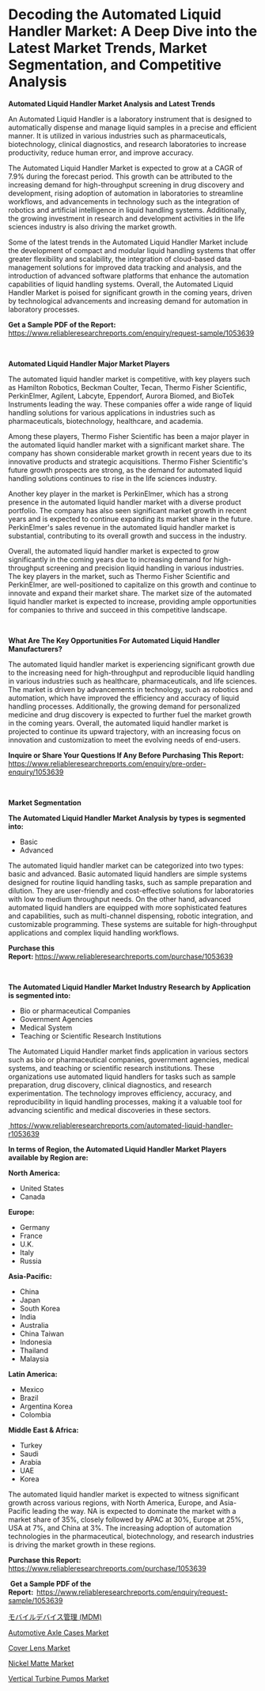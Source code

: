<p><h1>Decoding the Automated Liquid Handler Market: A Deep Dive into the Latest Market Trends, Market Segmentation, and Competitive Analysis</h1></p><p><strong>Automated Liquid Handler Market Analysis and Latest Trends</strong></p>
<p><p>An Automated Liquid Handler is a laboratory instrument that is designed to automatically dispense and manage liquid samples in a precise and efficient manner. It is utilized in various industries such as pharmaceuticals, biotechnology, clinical diagnostics, and research laboratories to increase productivity, reduce human error, and improve accuracy.</p><p>The Automated Liquid Handler Market is expected to grow at a CAGR of 7.9% during the forecast period. This growth can be attributed to the increasing demand for high-throughput screening in drug discovery and development, rising adoption of automation in laboratories to streamline workflows, and advancements in technology such as the integration of robotics and artificial intelligence in liquid handling systems. Additionally, the growing investment in research and development activities in the life sciences industry is also driving the market growth.</p><p>Some of the latest trends in the Automated Liquid Handler Market include the development of compact and modular liquid handling systems that offer greater flexibility and scalability, the integration of cloud-based data management solutions for improved data tracking and analysis, and the introduction of advanced software platforms that enhance the automation capabilities of liquid handling systems. Overall, the Automated Liquid Handler Market is poised for significant growth in the coming years, driven by technological advancements and increasing demand for automation in laboratory processes.</p></p>
<p><strong>Get a Sample PDF of the Report:&nbsp;</strong> <a href="https://www.reliableresearchreports.com/enquiry/request-sample/1053639">https://www.reliableresearchreports.com/enquiry/request-sample/1053639</a></p>
<p>&nbsp;</p>
<p><strong>Automated Liquid Handler Major Market Players</strong></p>
<p><p>The automated liquid handler market is competitive, with key players such as Hamilton Robotics, Beckman Coulter, Tecan, Thermo Fisher Scientific, PerkinElmer, Agilent, Labcyte, Eppendorf, Aurora Biomed, and BioTek Instruments leading the way. These companies offer a wide range of liquid handling solutions for various applications in industries such as pharmaceuticals, biotechnology, healthcare, and academia.</p><p>Among these players, Thermo Fisher Scientific has been a major player in the automated liquid handler market with a significant market share. The company has shown considerable market growth in recent years due to its innovative products and strategic acquisitions. Thermo Fisher Scientific's future growth prospects are strong, as the demand for automated liquid handling solutions continues to rise in the life sciences industry.</p><p>Another key player in the market is PerkinElmer, which has a strong presence in the automated liquid handler market with a diverse product portfolio. The company has also seen significant market growth in recent years and is expected to continue expanding its market share in the future. PerkinElmer's sales revenue in the automated liquid handler market is substantial, contributing to its overall growth and success in the industry.</p><p>Overall, the automated liquid handler market is expected to grow significantly in the coming years due to increasing demand for high-throughput screening and precision liquid handling in various industries. The key players in the market, such as Thermo Fisher Scientific and PerkinElmer, are well-positioned to capitalize on this growth and continue to innovate and expand their market share. The market size of the automated liquid handler market is expected to increase, providing ample opportunities for companies to thrive and succeed in this competitive landscape.</p></p>
<p>&nbsp;</p>
<p><strong>What Are The Key Opportunities For Automated Liquid Handler Manufacturers?</strong></p>
<p><p>The automated liquid handler market is experiencing significant growth due to the increasing need for high-throughput and reproducible liquid handling in various industries such as healthcare, pharmaceuticals, and life sciences. The market is driven by advancements in technology, such as robotics and automation, which have improved the efficiency and accuracy of liquid handling processes. Additionally, the growing demand for personalized medicine and drug discovery is expected to further fuel the market growth in the coming years. Overall, the automated liquid handler market is projected to continue its upward trajectory, with an increasing focus on innovation and customization to meet the evolving needs of end-users.</p></p>
<p><strong>Inquire or Share Your Questions If Any Before Purchasing This Report:</strong> <a href="https://www.reliableresearchreports.com/enquiry/pre-order-enquiry/1053639">https://www.reliableresearchreports.com/enquiry/pre-order-enquiry/1053639</a></p>
<p>&nbsp;</p>
<p><strong>Market Segmentation</strong></p>
<p><strong>The Automated Liquid Handler Market Analysis by types is segmented into:</strong></p>
<p><ul><li>Basic</li><li>Advanced</li></ul></p>
<p><p>The automated liquid handler market can be categorized into two types: basic and advanced. Basic automated liquid handlers are simple systems designed for routine liquid handling tasks, such as sample preparation and dilution. They are user-friendly and cost-effective solutions for laboratories with low to medium throughput needs. On the other hand, advanced automated liquid handlers are equipped with more sophisticated features and capabilities, such as multi-channel dispensing, robotic integration, and customizable programming. These systems are suitable for high-throughput applications and complex liquid handling workflows.</p></p>
<p><strong>Purchase this Report:&nbsp;</strong><a href="https://www.reliableresearchreports.com/purchase/1053639">https://www.reliableresearchreports.com/purchase/1053639</a></p>
<p>&nbsp;</p>
<p><strong>The Automated Liquid Handler Market Industry Research by Application is segmented into:</strong></p>
<p><ul><li>Bio or pharmaceutical Companies</li><li>Government Agencies</li><li>Medical System</li><li>Teaching or Scientific Research Institutions</li></ul></p>
<p><p>The Automated Liquid Handler market finds application in various sectors such as bio or pharmaceutical companies, government agencies, medical systems, and teaching or scientific research institutions. These organizations use automated liquid handlers for tasks such as sample preparation, drug discovery, clinical diagnostics, and research experimentation. The technology improves efficiency, accuracy, and reproducibility in liquid handling processes, making it a valuable tool for advancing scientific and medical discoveries in these sectors.</p></p>
<p><a href="https://www.reliableresearchreports.com/automated-liquid-handler-r1053639">&nbsp;https://www.reliableresearchreports.com/automated-liquid-handler-r1053639</a></p>
<p><strong>In terms of Region, the Automated Liquid Handler Market Players available by Region are:</strong></p>
<p>
    <p> <strong> North America: </strong>
        <ul>
            <li>United States</li>
            <li>Canada</li>
        </ul>
        </p> 
    <p> <strong> Europe: </strong>
        <ul>
            <li>Germany</li>
            <li>France</li>
            <li>U.K.</li>
            <li>Italy</li>
            <li>Russia</li>
        </ul>
        </p> 
    <p> <strong> Asia-Pacific: </strong>
        <ul>
            <li>China</li>
            <li>Japan</li>
            <li>South Korea</li>
            <li>India</li>
            <li>Australia</li>
            <li>China Taiwan</li>
            <li>Indonesia</li>
            <li>Thailand</li>
            <li>Malaysia</li>
        </ul>
        </p> 
    <p> <strong> Latin America: </strong>
        <ul>
            <li>Mexico</li>
            <li>Brazil</li>
            <li>Argentina Korea</li>
            <li>Colombia</li>
        </ul>
        </p> 
    <p> <strong> Middle East & Africa: </strong>
        <ul>
            <li>Turkey</li>
            <li>Saudi</li>
            <li>Arabia</li>
            <li>UAE</li>
            <li>Korea</li>
        </ul>
    </p>
    </p>
<p><p>The automated liquid handler market is expected to witness significant growth across various regions, with North America, Europe, and Asia-Pacific leading the way. NA is expected to dominate the market with a market share of 35%, closely followed by APAC at 30%, Europe at 25%, USA at 7%, and China at 3%. The increasing adoption of automation technologies in the pharmaceutical, biotechnology, and research industries is driving the market growth in these regions.</p></p>
<p><strong>Purchase this Report: </strong><a href="https://www.reliableresearchreports.com/purchase/1053639">https://www.reliableresearchreports.com/purchase/1053639</a></p>
<p>&nbsp;<strong>Get a Sample PDF of the Report:&nbsp;&nbsp;</strong><a href="https://www.reliableresearchreports.com/enquiry/request-sample/1053639">https://www.reliableresearchreports.com/enquiry/request-sample/1053639</a></p>
<p><strong></strong></p>
<p><p><a href="https://github.com/nemesis2824/Market-Research-Report-List-1/blob/main/585701822195.md">モバイルデバイス管理 (MDM)</a></p><p><a href="https://www.linkedin.com/pulse/automotive-axle-cases-market-size-2024-2031-global-industrial-vwwwe?trackingId=A6qaN2EIwXIPW9kvlPkIiA%3D%3D">Automotive Axle Cases Market</a></p><p><a href="https://issuu.com/reportprime-2/docs/cover-lens-market-size-2030.pptx">Cover Lens Market</a></p><p><a href="https://issuu.com/reportprime-2/docs/nickel-matte-market-size-2030.pptx">Nickel Matte Market</a></p><p><a href="https://github.com/wwwkeltoum/Market-Research-Report-List-2/blob/main/vertical-turbine-pumps-market.md">Vertical Turbine Pumps Market</a></p></p>